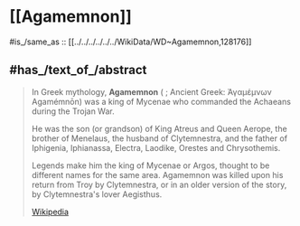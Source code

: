 ﻿---
has_id_wikidata: Q128176
---

# [[Agamemnon]] 

#is_/same_as :: [[../../../../../../WikiData/WD~Agamemnon,128176]] 

## #has_/text_of_/abstract 

> In Greek mythology, **Agamemnon** ( ; Ancient Greek: Ἀγαμέμνων Agamémnōn) 
> was a king of Mycenae who commanded the Achaeans during the Trojan War. 
> 
> He was the son (or grandson) of King Atreus and Queen Aerope, the brother of Menelaus, 
> the husband of Clytemnestra, and the father of Iphigenia, Iphianassa, Electra, Laodike, Orestes and Chrysothemis. 
> 
> Legends make him the king of Mycenae or Argos, thought to be different names for the same area. 
> Agamemnon was killed upon his return from Troy by Clytemnestra, 
> or in an older version of the story, by Clytemnestra's lover Aegisthus.
>
> [Wikipedia](https://en.wikipedia.org/wiki/Agamemnon) 

